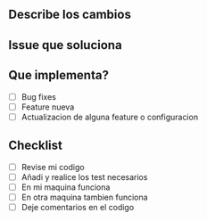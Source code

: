 ## Describe los cambios

## Issue que soluciona

## Que implementa?
- [ ] Bug fixes
- [ ] Feature nueva
- [ ] Actualizacion de alguna feature o configuracion

## Checklist 
- [ ] Revise mi codigo
- [ ] Añadi y realice los test necesarios
- [ ] En mi maquina funciona
- [ ] En otra maquina tambien funciona
- [ ] Deje comentarios en el codigo
